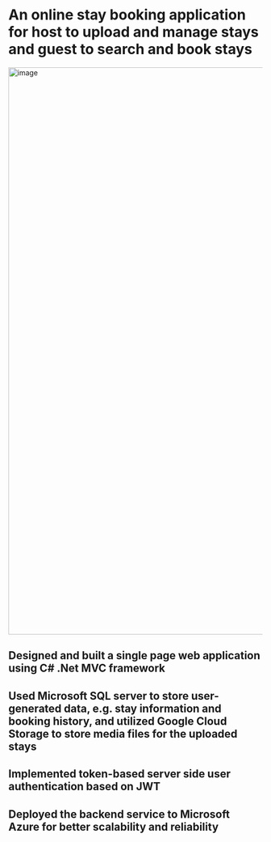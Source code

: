 # An online stay booking application for host to upload and manage stays and guest to search and book stays
<img width="1122" alt="image" src="https://github.com/ElyseWu/MagicVilla_API_HUI/assets/99052684/547a1144-7e82-417b-b329-b0d0ace76bad">

## Designed and built a single page web application using C# .Net MVC framework

## Used Microsoft SQL server to store user-generated data, e.g. stay information and booking history, and utilized Google Cloud Storage to store media files for the uploaded stays

## Implemented token-based server side user authentication based on JWT

## Deployed the backend service to Microsoft Azure for better scalability and reliability
